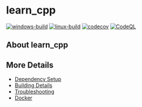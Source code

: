 # learn_cpp

[![windows-build](https://github.com/PongKJ/learn_cpp/actions/workflows/windows-build.yml/badge.svg)](https://github.com/PongKJ/learn_cpp/actions/workflows/windows-build.yml)
[![linux-build](https://github.com/PongKJ/learn_cpp/actions/workflows/linux-build.yml/badge.svg)](https://github.com/PongKJ/learn_cpp/actions/workflows/linux-build.yml)
[![codecov](https://codecov.io/gh/PongKJ/learn_cpp/branch/main/graph/badge.svg)](https://codecov.io/gh/PongKJ/learn_cpp)
[![CodeQL](https://github.com/PongKJ/learn_cpp/actions/workflows/codeql-analysis.yml/badge.svg)](https://github.com/PongKJ/learn_cpp/actions/workflows/codeql-analysis.yml)

## About learn_cpp



## More Details

 * [Dependency Setup](README_dependencies.md)
 * [Building Details](README_building.md)
 * [Troubleshooting](README_troubleshooting.md)
 * [Docker](README_docker.md)
